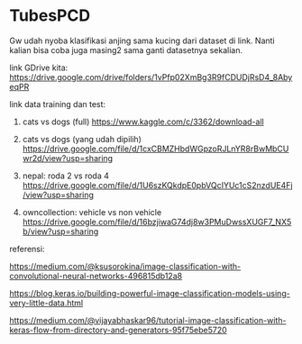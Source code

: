 # TubesPCD

Gw udah nyoba klasifikasi anjing sama kucing dari dataset di link. Nanti kalian bisa coba juga masing2 sama ganti datasetnya sekalian.

link GDrive kita: https://drive.google.com/drive/folders/1vPfp02XmBg3R9fCDUDjRsD4_8AbyeqPR

link data training dan test: 
1. cats vs dogs (full)
https://www.kaggle.com/c/3362/download-all

2. cats vs dogs (yang udah dipilih)
https://drive.google.com/file/d/1cxCBMZHbdWGpzoRJLnYR8rBwMbCUwr2d/view?usp=sharing

3. nepal: roda 2 vs roda 4
https://drive.google.com/file/d/1U6szKQkdpE0pbVQcIYUc1cS2nzdUE4Fj/view?usp=sharing

4. owncollection: vehicle vs non vehicle
https://drive.google.com/file/d/16bzjiwaG74dj8w3PMuDwssXUGF7_NX5b/view?usp=sharing

referensi:

https://medium.com/@ksusorokina/image-classification-with-convolutional-neural-networks-496815db12a8

https://blog.keras.io/building-powerful-image-classification-models-using-very-little-data.html

https://medium.com/@vijayabhaskar96/tutorial-image-classification-with-keras-flow-from-directory-and-generators-95f75ebe5720

